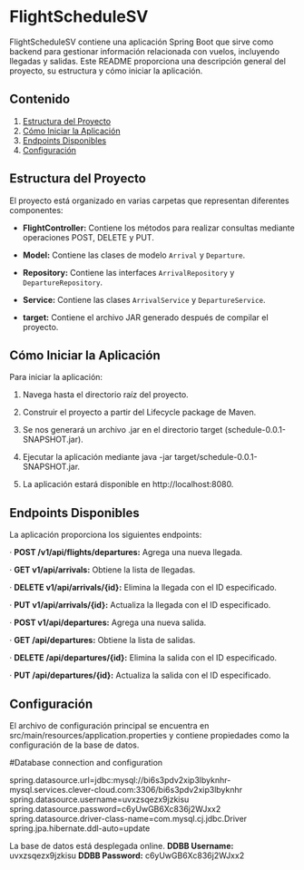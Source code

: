 # FlightScheduleSV

FlightScheduleSV contiene una aplicación Spring Boot que sirve como backend para gestionar información relacionada con vuelos, incluyendo llegadas y salidas. Este README proporciona una descripción general del proyecto, su estructura y cómo iniciar la aplicación.

## Contenido

1. [Estructura del Proyecto](#estructura-del-proyecto)
2. [Cómo Iniciar la Aplicación](#cómo-iniciar-la-aplicación)
3. [Endpoints Disponibles](#endpoints-disponibles)
4. [Configuración](#configuracion)

## Estructura del Proyecto

El proyecto está organizado en varias carpetas que representan diferentes componentes:

- **FlightController:** Contiene los métodos para realizar consultas mediante operaciones POST, DELETE y PUT.

- **Model:** Contiene las clases de modelo `Arrival` y `Departure`.

- **Repository:** Contiene las interfaces `ArrivalRepository` y `DepartureRepository`.

- **Service:** Contiene las clases `ArrivalService` y `DepartureService`.

- **target:** Contiene el archivo JAR generado después de compilar el proyecto.

## Cómo Iniciar la Aplicación

 Para iniciar la aplicación:

1. Navega hasta el directorio raíz del proyecto.

2. Construir el proyecto a partir del Lifecycle package de Maven.

3. Se nos generará un archivo .jar  en el directorio target (schedule-0.0.1-SNAPSHOT.jar).

4. Ejecutar la aplicación mediante java -jar target/schedule-0.0.1-SNAPSHOT.jar.

5. La aplicación estará disponible en http://localhost:8080.

## Endpoints Disponibles
La aplicación proporciona los siguientes endpoints:

· **POST /v1/api/flights/departures:** Agrega una nueva llegada.

· **GET v1/api/arrivals:** Obtiene la lista de llegadas.

· **DELETE v1/api/arrivals/{id}:** Elimina la llegada con el ID especificado.

· **PUT v1/api/arrivals/{id}:** Actualiza la llegada con el ID especificado.

· **POST v1/api/departures:** Agrega una nueva salida.

· **GET /api/departures:** Obtiene la lista de salidas.

· **DELETE /api/departures/{id}:** Elimina la salida con el ID especificado.

· **PUT /api/departures/{id}:** Actualiza la salida con el ID especificado.

## Configuración
El archivo de configuración principal se encuentra en src/main/resources/application.properties y contiene propiedades como la configuración de la base de datos.

#Database connection and configuration

spring.datasource.url=jdbc:mysql://bi6s3pdv2xip3lbyknhr-mysql.services.clever-cloud.com:3306/bi6s3pdv2xip3lbyknhr
spring.datasource.username=uvxzsqezx9jzkisu
spring.datasource.password=c6yUwGB6Xc836j2WJxx2
spring.datasource.driver-class-name=com.mysql.cj.jdbc.Driver
spring.jpa.hibernate.ddl-auto=update

La base de datos está desplegada online.
**DDBB Username:** uvxzsqezx9jzkisu
**DDBB Password:** c6yUwGB6Xc836j2WJxx2
